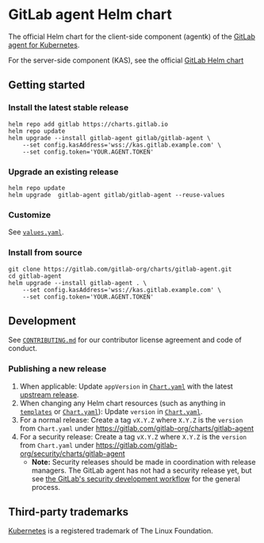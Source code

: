 # GitLab agent Helm chart

The official Helm chart for the client-side component (agentk) of the [GitLab agent for
Kubernetes](https://gitlab.com/gitlab-org/cluster-integration/gitlab-agent/).

For the server-side component (KAS), see the official [GitLab Helm chart](https://gitlab.com/gitlab-org/charts/gitlab)

## Getting started

### Install the latest stable release

```shell
helm repo add gitlab https://charts.gitlab.io
helm repo update
helm upgrade --install gitlab-agent gitlab/gitlab-agent \
    --set config.kasAddress='wss://kas.gitlab.example.com' \
    --set config.token='YOUR.AGENT.TOKEN'
```

### Upgrade an existing release

```shell
helm repo update
helm upgrade  gitlab-agent gitlab/gitlab-agent --reuse-values
```

### Customize

See [`values.yaml`](./values.yaml).

### Install from source

``` shell
git clone https://gitlab.com/gitlab-org/charts/gitlab-agent.git
cd gitlab-agent
helm upgrade --install gitlab-agent . \
    --set config.kasAddress='wss://kas.gitlab.example.com' \
    --set config.token='YOUR.AGENT.TOKEN'
```

## Development

See [`CONTRIBUTING.md`](./CONTRIBUTING.md) for our contributor license agreement and code of conduct.

### Publishing a new release

1. When applicable: Update `appVersion` in [`Chart.yaml`](./Chart.yaml) with the latest [upstream release](https://gitlab.com/gitlab-org/cluster-integration/gitlab-agent/-/releases).
1. When changing any Helm chart resources (such as anything in [`templates`](./templates) or [`Chart.yaml`](./Chart.yaml)): Update `version` in [`Chart.yaml`](./Chart.yaml).
1. For a normal release: Create a tag `vX.Y.Z` where `X.Y.Z` is the `version` from `Chart.yaml` under https://gitlab.com/gitlab-org/charts/gitlab-agent
1. For a security release: Create a tag `vX.Y.Z` where `X.Y.Z` is the `version` from `Chart.yaml` under https://gitlab.com/gitlab-org/security/charts/gitlab-agent
   * **Note:** Security releases should be made in coordination with release managers. The GitLab agent has not had a security release yet, but see [the GitLab's security development workflow](https://gitlab.com/gitlab-org/release/docs/blob/master/general/security/developer.md) for the general process.

## Third-party trademarks

[Kubernetes](https://kubernetes.io/) is a registered trademark of The Linux Foundation.
